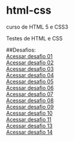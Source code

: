 # html-css
 curso de HTML 5 e CSS3

Testes de HTML e CSS


##Desafios:<br>
<a href="https://vinera92.github.io/html-css/desafios/d001/" target="_blank">Acessar desafio 01</a><br>
<a href="https://vinera92.github.io/html-css/desafios/d002/" target="_blank">Acessar desafio 02</a><br>
<a href="https://vinera92.github.io/html-css/desafios/d003/" target="_blank">Acessar desafio 03</a><br>
<a href="https://vinera92.github.io/html-css/desafios/d004/" target="_blank">Acessar desafio 04</a><br>
<a href="https://vinera92.github.io/html-css/desafios/d005/" target="_blank">Acessar desafio 05</a><br>
<a href="https://vinera92.github.io/html-css/desafios/d006/" target="_blank">Acessar desafio 06</a><br>
<a href="https://vinera92.github.io/html-css/desafios/d007/" target="_blank">Acessar desafio 07</a><br>
<a href="https://vinera92.github.io/html-css/desafios/d008/" target="_blank">Acessar desafio 08</a><br>
<a href="https://vinera92.github.io/html-css/desafios/d009/" target="_blank">Acessar desafio 09</a><br>
<a href="https://vinera92.github.io/html-css/desafios/d010/android.html" target="_blank">Acessar desafio 10</a><br>
<a href="https://vinera92.github.io/html-css/desafios/d012/index.html" target="_blank">Acessar desafio 11</a><br>
<a href="https://vinera92.github.io/html-css/desafios/d013/index.html" target="_blank">Acessar desafio 13</a><br>
<a href="https://vinera92.github.io/html-css/desafios/d014/index.html" target="_blank">Acessar desafio 14</a><br>